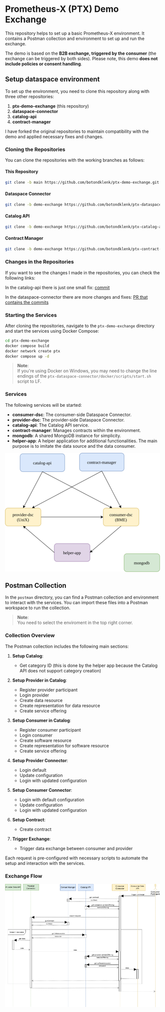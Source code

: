 # Prometheus-X (PTX) Demo Exchange

This repository helps to set up a basic Prometheus-X environment. It contains a Postman collection and environment to set up and run the exchange.

The demo is based on the **B2B exchange, triggered by the consumer** (the exchange can be triggered by both sides). Please note, this demo **does not include policies or consent handling**.

## Setup dataspace environment

To set up the environment, you need to clone this repository along with three other repositories:

1. **ptx-demo-exchange** (this repository)
2. **dataspace-connector**
3. **catalog-api**
4. **contract-manager**

I have forked the original repositories to maintain compatibility with the demo and applied necessary fixes and changes.

### Cloning the Repositories

You can clone the repositories with the working branches as follows:

#### This Repository
```bash
git clone -b main https://github.com/botondklenk/ptx-demo-exchange.git
```

#### Dataspace Connector
```bash
git clone -b demo-exchange https://github.com/botondklenk/ptx-dataspace-connector.git
```

#### Catalog API
```bash
git clone -b demo-exchange https://github.com/botondklenk/ptx-catalog-api.git
```

#### Contract Manager
```bash
git clone -b demo-exchange https://github.com/botondklenk/ptx-contract-manager.git
```

### Changes in the Repositories

If you want to see the changes I made in the repositories, you can check the following links:

In the catalog-api there is just one small fix:
[commit](https://github.com/botondklenk/ptx-catalog-api/commit/1a2262e15c1d3e76c79a26d27e57a55aa79076a3)

In the dataspace-connector there are more changes and fixes:
[PR that contains the commits](https://github.com/botondklenk/ptx-dataspace-connector/pull/2/commits)

### Starting the Services

After cloning the repositories, navigate to the `ptx-demo-exchange` directory and start the services using Docker Compose:

```bash
cd ptx-demo-exchange
docker compose build
docker network create ptx
docker compose up -d
```

> **Note**:  
> If you're using Docker on Windows, you may need to change the line endings of the `ptx-dataspace-connector/docker/scripts/start.sh` script to LF.

### Services

The following services will be started:

- **consumer-dsc**: The consumer-side Dataspace Connector.
- **provider-dsc**: The provider-side Dataspace Connector.
- **catalog-api**: The Catalog API service.
- **contract-manager**: Manages contracts within the environment.
- **mongodb**: A shared MongoDB instance for simplicity.
- **helper-app**: A helper application for additional functionalities. The main purpose is to imitate the data source and the data consumer.

![Exchange Flow](./figures/demo-environment.svg)

## Postman Collection

In the `postman` directory, you can find a Postman collection and environment to interact with the services. You can import these files into a Postman workspace to run the collection.

> **Note**:  
> You need to select the enviroment in the top right corner.

### Collection Overview

The Postman collection includes the following main sections:

1. **Setup Catalog**: 
    - Get category ID (this is done by the helper app because the Catalog API does not support category creation)

2. **Setup Provider in Catalog**: 
    - Register provider participant
    - Login provider
    - Create data resource
    - Create representation for data resource
    - Create service offering

3. **Setup Consumer in Catalog**: 
    - Register consumer participant
    - Login consumer
    - Create software resource
    - Create representation for software resource
    - Create service offering

4. **Setup Provider Connector**: 
    - Login default
    - Update configuration
    - Login with updated configuration

5. **Setup Consumer Connector**: 
    - Login with default configuration
    - Update configuration
    - Login with updated configuration

6. **Setup Contract**: 
    - Create contract

7. **Trigger Exchange**: 
    - Trigger data exchange between consumer and provider

Each request is pre-configured with necessary scripts to automate the setup and interaction with the services.

### Exchange Flow

![Exchange Flow](./figures/exchange-simple.png)





